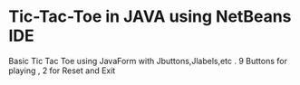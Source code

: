 # Tic-Tac-Toe in JAVA using NetBeans IDE
Basic Tic Tac Toe using JavaForm with Jbuttons,Jlabels,etc .
9 Buttons for playing , 2 for Reset and Exit
